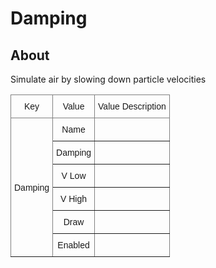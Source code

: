 # Damping

## About 

Simulate air by slowing down particle velocities

<style type="text/css">
.tg  {border-collapse:collapse;border-spacing:0;}
.tg td{border-color:black;border-style:solid;border-width:1px;font-family:Arial, sans-serif;font-size:14px;
  overflow:hidden;padding:10px 5px;word-break:normal;}
.tg th{border-color:black;border-style:solid;border-width:1px;font-family:Arial, sans-serif;font-size:14px;
  font-weight:normal;overflow:hidden;padding:10px 5px;word-break:normal;}
.tg .tg-9wq8{border-color:inherit;text-align:center;vertical-align:middle}
.tg .tg-0pky{border-color:inherit;text-align:left;vertical-align:top}
</style>
<table class="tg">
<thead>
  <tr>
    <th class="tg-9wq8">Key</th>
    <th class="tg-9wq8">Value</th>
    <th class="tg-9wq8">Value Description</th>
  </tr>
</thead>
<tbody>
  <tr>
    <td class="tg-9wq8" rowspan="6">Damping</td>
    <td class="tg-9wq8">Name</td>
    <td class="tg-9wq8"></td>
  </tr>
  <tr>
    <td class="tg-9wq8">Damping</td>
    <td class="tg-9wq8"></td>
  </tr>
  <tr>
    <td class="tg-9wq8">V Low</td>
    <td class="tg-0pky"></td>
  </tr>
  <tr>
    <td class="tg-9wq8">V High</td>
    <td class="tg-0pky"></td>
  </tr>
  <tr>
    <td class="tg-9wq8">Draw</td>
    <td class="tg-9wq8"></td>
  </tr>
  <tr>
    <td class="tg-9wq8">Enabled</td>
    <td class="tg-9wq8"></td>
  </tr>
</tbody>
</table>